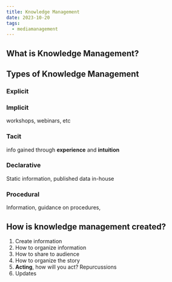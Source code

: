 ```yaml
---
title: Knowledge Management
date: 2023-10-20
tags:
  - mediamanagement
---
```

## What is Knowledge Management?

## Types of Knowledge Management
### Explicit
### Implicit
workshops, webinars, etc 
### Tacit 
info gained through **experience** and **intuition**
### Declarative 
Static information, published data
in-house 
### Procedural 
Information, guidance on procedures, 

## How is knowledge management created?
1. Create information
2. How to organize information 
3. How to share to audience
4. How to organize the story 
5. **Acting**, how will you act? Repurcussions 
6. Updates

